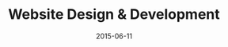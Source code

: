 ---
layout: post
tags: "2015"

title:  "Website Design & Development"
date:   2015-06-11
client-id: client2

invoice-number: 333000

item_1: Website Design & Development Title 1
desc_1: Website Design & Development Desc 1
hours_1: 12
rate_1: 30

item_2: Website Design & Development Title 2
desc_2: Website Design & Development Desc 2
hours_2: 13
rate_2: 20

item_3: Website Design & Development Title 3
desc_3: Website Design & Development Desc 3
hours_3: 4
rate_3: 100

---